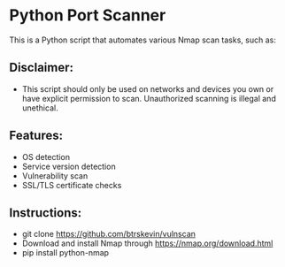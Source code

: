 # Python Port Scanner

This is a Python script that automates various Nmap scan tasks, such as:

## Disclaimer:

- This script should only be used on networks and devices you own or have explicit permission to scan. Unauthorized scanning is illegal and unethical.

## Features:

- OS detection
- Service version detection
- Vulnerability scan
- SSL/TLS certificate checks

## Instructions:

- git clone https://github.com/btrskevin/vulnscan
- Download and install Nmap through https://nmap.org/download.html
- pip install python-nmap